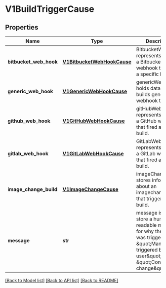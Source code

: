 # V1BuildTriggerCause

## Properties
Name | Type | Description | Notes
------------ | ------------- | ------------- | -------------
**bitbucket_web_hook** | [**V1BitbucketWebHookCause**](V1BitbucketWebHookCause.md) | BitbucketWebHook represents data for a Bitbucket webhook that fired a specific build. | [optional] 
**generic_web_hook** | [**V1GenericWebHookCause**](V1GenericWebHookCause.md) | genericWebHook holds data about a builds generic webhook trigger. | [optional] 
**github_web_hook** | [**V1GitHubWebHookCause**](V1GitHubWebHookCause.md) | gitHubWebHook represents data for a GitHub webhook that fired a specific build. | [optional] 
**gitlab_web_hook** | [**V1GitLabWebHookCause**](V1GitLabWebHookCause.md) | GitLabWebHook represents data for a GitLab webhook that fired a specific build. | [optional] 
**image_change_build** | [**V1ImageChangeCause**](V1ImageChangeCause.md) | imageChangeBuild stores information about an imagechange event that triggered a new build. | [optional] 
**message** | **str** | message is used to store a human readable message for why the build was triggered. E.g.: \&quot;Manually triggered by user\&quot;, \&quot;Configuration change\&quot;,etc. | [optional] 

[[Back to Model list]](../README.md#documentation-for-models) [[Back to API list]](../README.md#documentation-for-api-endpoints) [[Back to README]](../README.md)


